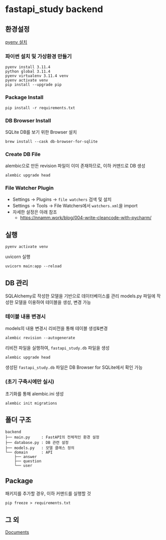 # fastapi_study backend

## 환경설정

[pyenv 설치](https://idenrai.tistory.com/273)

### 파이썬 설치 및 가상환경 만들기

```commandline
pyenv install 3.11.4
python global 3.11.4
pyenv virtualenv 3.11.4 venv
pyenv activate venv
pip install --upgrade pip
```

### Package Install

```commandline
pip install -r requirements.txt
```

### DB Browser Install
SQLite DB를 보기 위한 Browser 설치

```commandline
brew install --cask db-browser-for-sqlite
```

### Create DB File
alembic으로 만든 revision 파일이 이미 존재하므로, 이하 커맨드로 DB 생성

```commandline
alembic upgrade head
```

### File Watcher Plugin

- Settings → Plugins → `file watchers` 검색 및 설치
- Settings → Tools → File Watchers에서 `watchers.xml`을 import
- 자세한 설정은 아래 참조
  - <https://nnamm.work/blog/004-write-cleancode-with-pycharm/>

## 실행

```commandline
pyenv activate venv
```

uvicorn 실행

```commandline
uvicorn main:app --reload
```

## DB 관리

SQLAlchemy로 작성한 모델을 기반으로 데이터베이스를 관리
models.py 파일에 작성한 모델을 이용하여 테이블을 생성, 변경 가능

### 테이블 내용 변경시

models의 내용 변경시 리비전을 통해 테이블 생성&변경

```commandline
alembic revision --autogenerate
```

리비전 파일을 실행하여, `fastapi_study.db` 파일을 생성

```commandline
alembic upgrade head
```

생성된 `fastapi_study.db` 파일은 DB Browser for SQLite에서 확인 가능

### (초기 구축시에만 실시)

초기화를 통해 alembic.ini 생성

```commandline
alembic init migrations
```

## 폴더 구조

```text
backend
├── main.py     : FastAPI의 전체적인 환경 설정
├── database.py : DB 관련 설정
├── models.py   : 모델 클래스 정의
└── domain      : API
    ├── answer
    ├── question
    └── user
```

## Package
패키지를 추가할 경우, 이하 커맨드를 실행할 것

```commandline
pip freeze > requirements.txt
```

## 그 외

[Documents](http://127.0.0.1:8000/docs)
